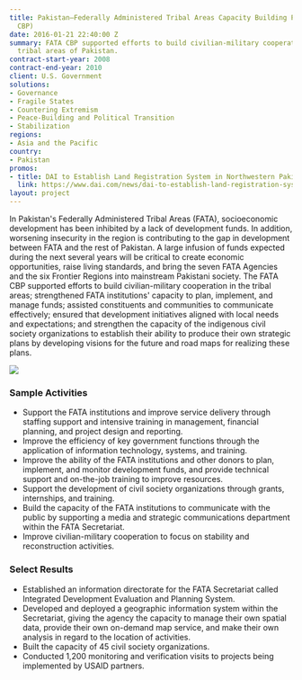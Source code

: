 ```yaml
---
title: Pakistan—Federally Administered Tribal Areas Capacity Building Program (FATA
  CBP)
date: 2016-01-21 22:40:00 Z
summary: FATA CBP supported efforts to build civilian-military cooperation in the
  tribal areas of Pakistan.
contract-start-year: 2008
contract-end-year: 2010
client: U.S. Government
solutions:
- Governance
- Fragile States
- Countering Extremism
- Peace-Building and Political Transition
- Stabilization
regions:
- Asia and the Pacific
country:
- Pakistan
promos:
- title: DAI to Establish Land Registration System in Northwestern Pakistan
  link: https://www.dai.com/news/dai-to-establish-land-registration-system-in-northwestern-pakistan
layout: project
---
```


In Pakistan's Federally Administered Tribal Areas (FATA), socioeconomic development has been inhibited by a lack of development funds. In addition, worsening insecurity in the region is contributing to the gap in development between FATA and the rest of Pakistan. A large infusion of funds expected during the next several years will be critical to create economic opportunities, raise living standards, and bring the seven FATA Agencies and the six Frontier Regions into mainstream Pakistani society. The FATA CBP supported efforts to build civilian-military cooperation in the tribal areas; strengthened FATA institutions' capacity to plan, implement, and manage funds; assisted constituents and communities to communicate effectively; ensured that development initiatives aligned with local needs and expectations; and strengthen the capacity of the indigenous civil society organizations to establish their ability to produce their own strategic plans by developing visions for the future and road maps for realizing these plans.

![][1]

### Sample Activities

* Support the FATA institutions and improve service delivery through staffing support and intensive training in management, financial planning, and project design and reporting.
* Improve the efficiency of key government functions through the application of information technology, systems, and training.
* Improve the ability of the FATA institutions and other donors to plan, implement, and monitor development funds, and provide technical support and on-the-job training to improve resources.
* Support the development of civil society organizations through grants, internships, and training.
* Build the capacity of the FATA institutions to communicate with the public by supporting a media and strategic communications department within the FATA Secretariat.
* Improve civilian-military cooperation to focus on stability and reconstruction activities.

### Select Results

* Established an information directorate for the FATA Secretariat called Integrated Development Evaluation and Planning System.
* Developed and deployed a geographic information system within the Secretariat, giving the agency the capacity to manage their own spatial data, provide their own on-demand map service, and make their own analysis in regard to the location of activities.
* Built the capacity of 45 civil society organizations.
* Conducted 1,200 monitoring and verification visits to projects being implemented by USAID partners.

[1]: https://assetify-dai.com/projects/PakistanCPB.jpg
